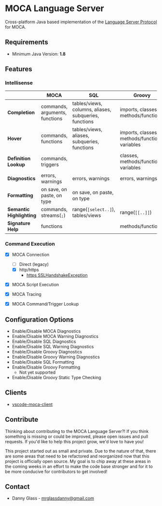 # MOCA Language Server

Cross-platform Java based implementation of the [Language Server Protocol] for MOCA.


## Requirements

- Minimum Java Version: **1.8**


## Features

### Intellisense

|                           | MOCA                              | SQL                                                   | Groovy                                            |
|---------------------------|-----------------------------------|-------------------------------------------------------|---------------------------------------------------|
| **Completion**            | commands, arguments, functions    | tables/views, columns, aliases, subqueries, functions | imports, classes, methods/functions               |
| **Hover**                 | commands, functions               | tables/views, aliases, subqueries, functions          | imports, classes, methods/functions, variables    |
| **Definition Lookup**     | commands, triggers                |                                                       | classes, methods/functions, variables             |
| **Diagnostics**           | errors, warnings                  | errors, warnings                                      | errors, warnings                                  |
| **Formatting**            | on save, on paste, on type        | on save, on paste, on type                            |                                                   |
| **Semantic Highlighting** | commands, streams(```;```)        | range(```[select..]```), tables/views                 | range(```[[..]]```)                               |
| **Signature Help**        | functions                         |                                                       | methods/functions                                 |


### Command Execution

- [x] MOCA Connection
    - [ ] Direct (legacy)
    - [x] http/https
        - [https SSLHandshakeException]
- [x] MOCA Script Execution
- [x] MOCA Tracing
- [x] MOCA Command/Trigger Lookup


## Configuration Options

- Enable/Disable MOCA Diagnostics
- Enable/Disable MOCA Warning Diagnostics
- Enable/Disable SQL Diagnostics
- Enable/Disable SQL Warning Diagnostics
- Enable/Disable Groovy Diagnostics
- Enable/Disable Groovy Warning Diagnostics
- Enable/Disable SQL Formatting
- Enable/Disable Groovy Formatting
    - Not yet supported
- Enable/Disable Groovy Static Type Checking


## Clients

- [vscode-moca-client]


## Contribute

Thinking about contributing to the MOCA Language Server?! If you think something is missing or could be improved, please open issues and pull requests. If you'd like to help this project grow, we'd love to have you!

This project started out as small and private. Due to the nature of that, there are some areas that need to be refactored and reorganized now that this project is officially open source. My goal is to chip away at these areas in the coming weeks in an effort to make the code base stronger and for it to be more conducive for contributors to get involved!


## Contact

- Danny Glass - mrglassdanny@gmail.com



[Language Server Protocol]: https://langserver.org
[vscode-moca-client]: https://github.com/mrglassdanny/vscode-moca-client
[https SSLHandshakeException]: https://stackoverflow.com/questions/9619030/resolving-javax-net-ssl-sslhandshakeexception-sun-security-validator-validatore

